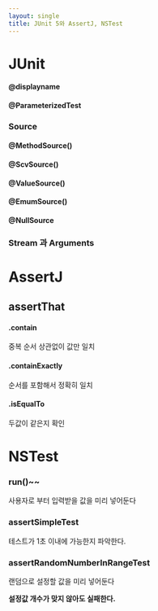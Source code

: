 ```yaml
---
layout: single
title: JUnit 5와 AssertJ, NSTest
---
```

# JUnit

#### @displayname

####  @ParameterizedTest

### Source
#### @MethodSource()
#### @ScvSource()
#### @ValueSource()
#### @EmumSource()
#### @NullSource

### Stream 과 Arguments




# AssertJ

## assertThat

#### .contain

중복 순서 상관없이 값만 일치

#### .containExactly

순서를 포함해서 정확히 일치

#### .isEqualTo

두값이 같은지 확인





# NSTest

### run()~~

사용자로 부터 입력받을 값을 미리 넣어둔다

### assertSimpleTest

테스트가 1초 이내에 가능한지 파악한다.

### assertRandomNumberInRangeTest

랜덤으로 설정할 값을 미리 넣어둔다 

**설정값 개수가 맞지 않아도 실패한다.**




